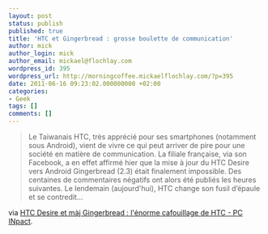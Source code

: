 ```yaml
---
layout: post
status: publish
published: true
title: 'HTC et Gingerbread : grosse boulette de communication'
author: mick
author_login: mick
author_email: mickael@flochlay.com
wordpress_id: 395
wordpress_url: http://morningcoffee.mickaelflochlay.com/?p=395
date: 2011-06-16 09:23:02.000000000 +02:00
categories:
- Geek
tags: []
comments: []
---
```

<blockquote>Le Taiwanais HTC, très apprécié pour ses smartphones (notamment sous Android), vient de vivre ce qui peut arriver de pire pour une société en matière de communication. La filiale française, via son Facebook, a en effet affirmé hier que la mise à jour du HTC Desire vers Android Gingerbread (2.3) était finalement impossible. Des centaines de commentaires négatifs ont alors été publiés les heures suivantes. Le lendemain (aujourd'hui), HTC change son fusil d’épaule et se contredit…</blockquote>
via <a href="http://www.pcinpact.com/actu/news/64127-htc-desire-android-gingerbread-mise-a-jour.htm">HTC Desire et màj Gingerbread : l'énorme cafouillage de HTC - PC INpact</a>.
